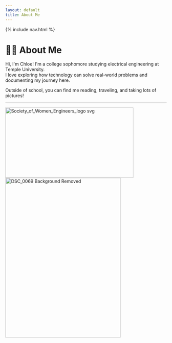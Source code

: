 ```yaml
---
layout: default
title: About Me
---
```


{% include nav.html %}

# 👩‍🎓 About Me

Hi, I'm Chloe! I'm a college sophomore studying electrical engineering at Temple University.  
I love exploring how technology can solve real-world problems and documenting my journey here.  

Outside of school, you can find me reading, traveling, and taking lots of pictures!

---

<img width="400" height="220" alt="Society_of_Women_Engineers_logo svg" src="https://github.com/user-attachments/assets/f2eae716-b645-4dae-9544-924cf3a84f36" />
<img width="360" height="500" alt="DSC_0069 Background Removed" src="https://github.com/user-attachments/assets/9c22795b-1b2a-4aa3-a957-106c7938c908" />
